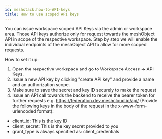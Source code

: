 ```yaml
---
id: meshstack.how-to-API-keys
title: How to use scoped API keys
---
```

You can issue workspace scoped API Keys via the admin or workspace area. Those API keys authorize only for request towards the meshObject API in scope of the respective workspace. Step by step we will enable the individual endpoints of the meshObject API to allow for more scoped requests.

How to set it up:
1. Open the respective workspace and go to Workspace Access -> API Keys. 
2. Issue a new API key by clicking "create API key" and provide a name and an authorization scope.
3. Make sure to save the secret and key ID securely to make the request
4. Issue an API call towards the backend to receive the bearer token for further requests e.g. https://federation.dev.meshcloud.io/api/ (Provide the following keys in the body of the request in the x-www-form-urlencoded format):

- client_id: This is the key ID
- client_secret: This is the key secret provided to you
- grant_type is always specified as: client_credentials